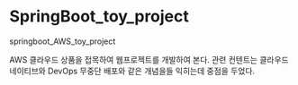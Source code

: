 # SpringBoot_toy_project
springboot_AWS_toy_project

AWS 클라우드 상품을 접목하여 웹프로젝트를 개발하여 본다.
관련 컨텐트는 클라우드 네이티브와 DevOps 무중단 배포와 같은 개념을들 익히는데 중점을 두었다. 
